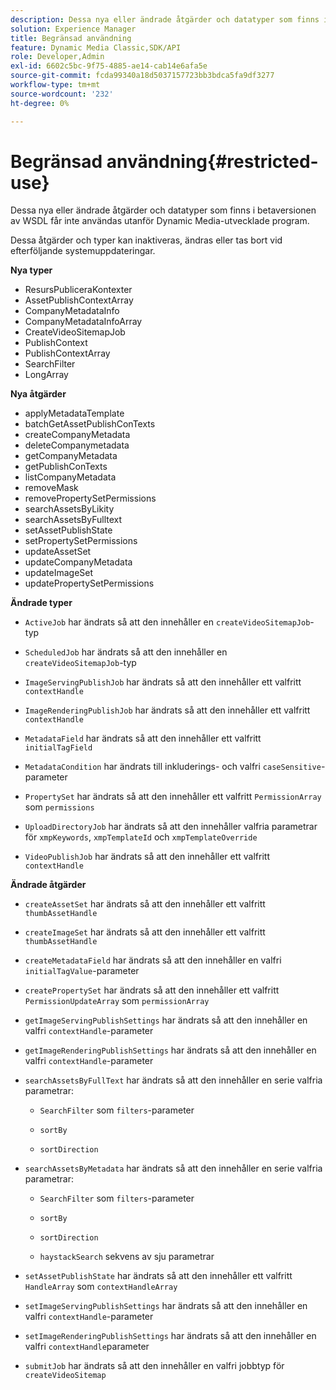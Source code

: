 ```yaml
---
description: Dessa nya eller ändrade åtgärder och datatyper som finns i betaversionen av WSDL får inte användas utanför Dynamic Media-utvecklade program.
solution: Experience Manager
title: Begränsad användning
feature: Dynamic Media Classic,SDK/API
role: Developer,Admin
exl-id: 6602c5bc-9f75-4885-ae14-cab14e6afa5e
source-git-commit: fcda99340a18d5037157723bb3bdca5fa9df3277
workflow-type: tm+mt
source-wordcount: '232'
ht-degree: 0%

---
```


# Begränsad användning{#restricted-use}

Dessa nya eller ändrade åtgärder och datatyper som finns i betaversionen av WSDL får inte användas utanför Dynamic Media-utvecklade program.

Dessa åtgärder och typer kan inaktiveras, ändras eller tas bort vid efterföljande systemuppdateringar.

**Nya typer**

* ResursPubliceraKontexter
* AssetPublishContextArray
* CompanyMetadataInfo
* CompanyMetadataInfoArray
* CreateVideoSitemapJob
* PublishContext
* PublishContextArray
* SearchFilter
* LongArray

**Nya åtgärder**

* applyMetadataTemplate
* batchGetAssetPublishConTexts
* createCompanyMetadata
* deleteCompanymetadata
* getCompanyMetadata
* getPublishConTexts
* listCompanyMetadata
* removeMask
* removePropertySetPermissions
* searchAssetsByLikity
* searchAssetsByFulltext
* setAssetPublishState
* setPropertySetPermissions
* updateAssetSet
* updateCompanyMetadata
* updateImageSet
* updatePropertySetPermissions

**Ändrade typer**

* `ActiveJob` har ändrats så att den innehåller en `createVideoSitemapJob`-typ

* `ScheduledJob` har ändrats så att den innehåller en `createVideoSitemapJob`-typ

* `ImageServingPublishJob` har ändrats så att den innehåller ett valfritt `contextHandle`

* `ImageRenderingPublishJob` har ändrats så att den innehåller ett valfritt `contextHandle`

* `MetadataField` har ändrats så att den innehåller ett valfritt `initialTagField`

* `MetadataCondition` har ändrats till inkluderings- och valfri `caseSensitive`-parameter

* `PropertySet` har ändrats så att den innehåller ett valfritt `PermissionArray` som `permissions`

* `UploadDirectoryJob` har ändrats så att den innehåller valfria parametrar för `xmpKeywords`, `xmpTemplateId` och `xmpTemplateOverride`

* `VideoPublishJob` har ändrats så att den innehåller ett valfritt `contextHandle`

**Ändrade åtgärder**

* `createAssetSet` har ändrats så att den innehåller ett valfritt `thumbAssetHandle`

* `createImageSet` har ändrats så att den innehåller ett valfritt `thumbAssetHandle`

* `createMetadataField` har ändrats så att den innehåller en valfri `initialTagValue`-parameter

* `createPropertySet` har ändrats så att den innehåller ett valfritt `PermissionUpdateArray` som `permissionArray`

* `getImageServingPublishSettings` har ändrats så att den innehåller en valfri `contextHandle`-parameter

* `getImageRenderingPublishSettings` har ändrats så att den innehåller en valfri `contextHandle`-parameter

* `searchAssetsByFullText` har ändrats så att den innehåller en serie valfria parametrar:

   * `SearchFilter` som `filters`-parameter

   * `sortBy`
   * `sortDirection`

* `searchAssetsByMetadata` har ändrats så att den innehåller en serie valfria parametrar:

   * `SearchFilter` som `filters`-parameter

   * `sortBy`
   * `sortDirection`
   * `haystackSearch` sekvens av sju parametrar

* `setAssetPublishState` har ändrats så att den innehåller ett valfritt `HandleArray` som `contextHandleArray`

* `setImageServingPublishSettings` har ändrats så att den innehåller en valfri `contextHandle`-parameter

* `setImageRenderingPublishSettings` har ändrats så att den innehåller en valfri `contextHandle`parameter

* `submitJob` har ändrats så att den innehåller en valfri jobbtyp för `createVideoSitemap`
